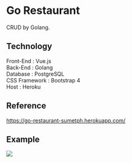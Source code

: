 # Go Restaurant
CRUD by Golang.

## Technology
Front-End : Vue.js  
Back-End : Golang  
Database : PostgreSQL  
CSS Framework : Bootstrap 4  
Host : Heroku

## Reference
https://go-restaurant-sumetph.herokuapp.com/

## Example
<img src="https://i.imgur.com/Dx6cspb.png" />
